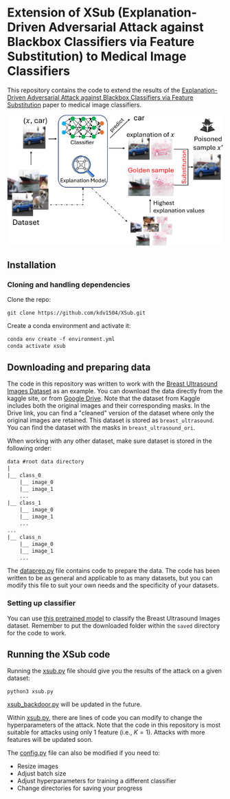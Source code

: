 # Extension of XSub (Explanation-Driven Adversarial Attack against Blackbox Classifiers via Feature Substitution) to Medical Image Classifiers

This repository contains the code to extend the results of the [Explanation-Driven Adversarial Attack against Blackbox Classifiers via Feature Substitution](https://ieeexplore.ieee.org/document/10825935) paper to medical image classifiers. 

![Overview of the attack](framework.png)

## Installation 

### Cloning and handling dependencies 

Clone the repo:

```
git clone https://github.com/kdv1504/XSub.git
```

Create a conda environment and activate it:

```
conda env create -f environment.yml
conda activate xsub
```

## Downloading and preparing data 

The code in this repository was written to work with the [Breast Ultrasound Images Dataset](https://www.kaggle.com/datasets/aryashah2k/breast-ultrasound-images-dataset/data) as an example. You can download the data directly from the kaggle site, or from [Google Drive](https://drive.google.com/drive/folders/1oXBbcrzAxSqokRGvyruX98bcjnlyTmOf?usp=drive_link). Note that the dataset from Kaggle includes both the original images and their corresponding masks. In the Drive link, you can find a "cleaned" version of the dataset where only the original images are retained. This dataset is stored as ```breast_ultrasound```. You can find the dataset with the masks in ```breast_ultrasound_ori```.

When working with any other dataset, make sure dataset is stored in the following order:
```
data #root data directory
|
|__ class_0 
    |__ image_0
    |__ image_1
    ...
|__ class_1
    |__ image_0
    |__ image_1
    ...
...
|__ class_n
    |__ image_0
    |__ image_1
    ...
```
The [dataprep.py](dataprep.py) file contains code to prepare the data. The code has been written to be as general and applicable to as many datasets, but you can modify this file to suit your own needs and the specificity of your datasets. 

### Setting up classifier
You can use [this pretrained model](https://drive.google.com/drive/folders/1Iq29jV_vktPM2BNEEi98BM7YzOKZSnUE?usp=drive_link) to classify the Breast Ultrasound Images dataset. Remember to put the downloaded folder within the ```saved``` directory for the code to work.  

## Running the XSub code 
Running the [xsub.py](xsub.py) file should give you the results of the attack on a given dataset:
```
python3 xsub.py
```
[xsub_backdoor.py](xsub_backdoor.py) will be updated in the future.

Within [xsub.py](xsub.py), there are lines of code you can modify to change the hyperparameters of the attack. Note that the code in this repository is most suitable for attacks using only 1 feature (i.e., $K=1$). Attacks with more features will be updated soon. 

The [config.py](utils/config.py) file can also be modified if you need to:
- Resize images
- Adjust batch size
- Adjust hyperparameters for training a different classifier
- Change directories for saving your progress


